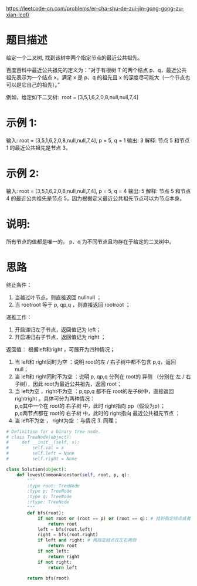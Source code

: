 https://leetcode-cn.com/problems/er-cha-shu-de-zui-jin-gong-gong-zu-xian-lcof/
# 题目描述
给定一个二叉树, 找到该树中两个指定节点的最近公共祖先。

百度百科中最近公共祖先的定义为：“对于有根树 T 的两个结点 p、q，最近公共祖先表示为一个结点 x，满足 x 是 p、q 的祖先且 x 的深度尽可能大（一个节点也可以是它自己的祖先）。”

例如，给定如下二叉树:  root = [3,5,1,6,2,0,8,null,null,7,4]

# 示例 1:
输入: root = [3,5,1,6,2,0,8,null,null,7,4], p = 5, q = 1
输出: 3
解释: 节点 5 和节点 1 的最近公共祖先是节点 3。

# 示例 2:
输入: root = [3,5,1,6,2,0,8,null,null,7,4], p = 5, q = 4
输出: 5
解释: 节点 5 和节点 4 的最近公共祖先是节点 5。因为根据定义最近公共祖先节点可以为节点本身。
 

# 说明:
所有节点的值都是唯一的。
p、q 为不同节点且均存在于给定的二叉树中。

# 思路   
终止条件：
1. 当越过叶节点，则直接返回 nullnull ；
2. 当 rootroot 等于 p, qp,q ，则直接返回 rootroot ；

递推工作：
1. 开启递归左子节点，返回值记为 left；
2. 开启递归右子节点，返回值记为 right ；

返回值： 
根据left和right ，可展开为四种情况；
1. 当 left和 right同时为空 ：说明 root的左 / 右子树中都不包含 p,q，返回 null；
2. 当 left和 right同时不为空 ：说明 p, qp,q 分列在 root的 异侧 （分别在 左 / 右子树），因此 root为最近公共祖先，返回 root；
3. 当 left为空 ，right不为空 ：p,qp,q 都不在 root的左子树中，直接返回 rightright 。具体可分为两种情况：   
p,q其中一个在 root的 右子树 中，此时 right指向 pp（假设为p）；   
p,q两节点都在 root的 右子树 中，此时的 right指向 最近公共祖先节点 ；
4. 当 left不为空 ， right为空 ：与情况 3. 同理；


```python
# Definition for a binary tree node.
# class TreeNode(object):
#     def __init__(self, x):
#         self.val = x
#         self.left = None
#         self.right = None

class Solution(object):
    def lowestCommonAncestor(self, root, p, q):
        """
        :type root: TreeNode
        :type p: TreeNode
        :type q: TreeNode
        :rtype: TreeNode
        """
        def bfs(root):
            if not root or (root == p) or (root == q): # 找到指定结点或者到叶节点，返回结点或空
                return root
            left = bfs(root.left)
            right = bfs(root.right)
            if left and right: # 两指定结点在左右两侧
                return root
            if not left: 
                return right
            if not right:
                return left

        return bfs(root)
        
```